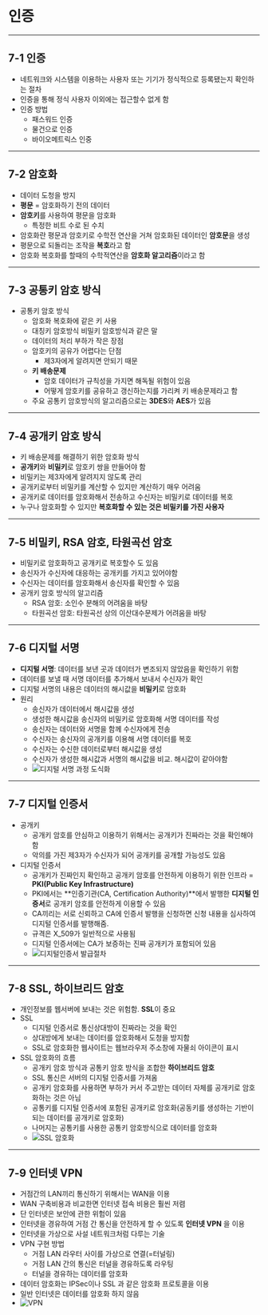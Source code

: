 # 인증

---

## 7-1 인증

- 네트워크와 시스템을 이용하는 사용자 또는 기기가 정식적으로 등록됐는지 확인하는 절차
- 인증을 통해 정식 사용자 이외에는 접근할수 없게 함
- 인증 방법
  - 패스워드 인증
  - 물건으로 인증
  - 바이오메트릭스 인중

---

## 7-2 암호화

- 데이터 도청을 방지
- **평문** = 암호화하기 전의 데이터
- **암호키**를 사용하여 평문을 암호화
  - 특정한 비트 수로 된 수치
- 암호화란 평문과 암호키로 수학전 연산을 거쳐 암호화된 데이터인 **암호문**을 생성
- 평문으로 되돌리는 조작을 **복호**라고 함
- 암호화 복호화를 할때의 수학적연산을 **암호화 알고리즘**이라고 함

---

## 7-3 공통키 암호 방식

- 공통키 암호 방식
  - 암호화 복호화에 같은 키 사용
  - 대칭키 암호방식 비밀키 암호방식과 같은 말
  - 데이터의 처리 부하가 작은 장점
  - 암호키의 공유가 어렵다는 단점
    - 제3자에게 알려지면 안되기 때문
  - **키 배송문제**
    - 암호 데이터가 규칙성을 가지면 해독될 위험이 있음
    - 어떻게 암호키를 공유하고 갱신하는지를 가리켜 키 배송문제라고 함
  - 주요 공통키 암호방식의 알고리즘으로는 **3DES**와 **AES**가 있음

---

## 7-4 공개키 암호 방식

- 키 배송문제를 해결하기 위한 암호화 방식
- **공개키**와 **비밀키**로 암호키 쌍을 만들어야 함
- 비밀키는 제3자에게 알려지지 않도록 관리
- 공개키로부터 비밀키를 계산할 수 있지만 계산하기 매우 어려움
- 공개키로 데이터를 암호화해서 전송하고 수신자는 비밀키로 데이터를 복호
- 누구나 암호화할 수 있지만 **복호화할 수 있는 것은 비밀키를 가진 사용자**

---

## 7-5 비밀키, RSA 암호, 타원곡선 암호

- 비밀키로 암호화하고 공개키로 복호할수 도 있음
- 송신자가 수신자에 대응하는 공개키를 가지고 있어야함
- 수신자는 데이터를 암호화해서 송신자를 확인할 수 있음
- 공개키 암호 방식의 알고리즘
  - RSA 암호: 소인수 분해의 어려움을 바탕
  - 타원곡선 암호: 타원곡선 상의 이산대수문제가 어려움을 바탕

---

## 7-6 디지털 서명

- **디지털 서명**: 데이터를 보낸 곳과 데이터가 변조되지 않았음을 확인하기 위함
- 데이터를 보낼 때 서명 데이터를 추가해서 보내서 수신자가 확인
- 디지털 서명의 내용은 데이터의 해시값을 **비밀키**로 암호화
- 원리
  - 송신자가 데이터에서 해시값을 생성
  - 생성한 해시값을 송신자의 비밀키로 암호화해 서명 데이터를 작성
  - 송신자는 데이터와 서명을 함께 수신자에게 전송
  - 수신자는 송신자의 공개키를 이용해 서명 데이터를 복호
  - 수신자는 수신한 데이터로부터 해시값을 생성
  - 수신자가 생성한 해시값과 서명의 해시값을 비교. 해시값이 같아야함
  - ![디지털 서명 과정 도식화](https://t1.daumcdn.net/cfile/tistory/2117354956E4E16F2B)

---

## 7-7 디지털 인증서

- 공개키
  - 공개키 암호를 안심하고 이용하기 위해서는 공개키가 진짜라는 것을 확인해야 함
  - 악의를 가진 제3자가 수신자가 되어 공개키를 공개할 가능성도 있음
- 디지털 인증서
  - 공개키가 진짜인지 확인하고 공개키 암호를 안전하게 이용하기 위한 인프라 = **PKI(Public Key Infrastructure)**
  - PKI에서는 **인증기관(CA, Certification Authority)**에서 발행한 **디지털 인증서**로 공개키 암호를 안전하게 이용할 수 있음
  - CA끼리는 서로 신뢰하고 CA에 인증서 발행을 신청하면 신청 내용을 심사하여 디지털 인증서를 발행해줌.
  - 규격은 X_509가 일반적으로 사용됨
  - 디지털 인증서에는 CA가 보증하는 진짜 공개키가 포함되어 있음
  - ![디지털인증서 발급절차](https://img1.daumcdn.net/thumb/R1280x0.fjpg/?fname=http://t1.daumcdn.net/brunch/service/user/JqQ/image/ExRET4uanuEa6wPp1piGbvq0n4s)

---

## 7-8 SSL, 하이브리드 암호

- 개인정보를 웹서버에 보내는 것은 위험함. **SSL**이 중요
- SSL
  - 디지털 인증서로 통신상대방이 진짜라는 것을 확인
  - 상대방에게 보내는 데이터를 암호화해서 도청을 방지함
  - SSL로 암호화한 웹사이트는 웹브라우저 주소창에 자물쇠 아이콘이 표시
- SSL 암호화의 흐름
  - 공개키 암호 방식과 공통키 암호 방식을 조합한 **하이브리드 암호**
  - SSL 통신은 서버의 디지털 인증서를 가져옴
  - 공개키 암호화를 사용하면 부하가 커서 주고받는 데이터 자체를 공개키로 암호화하는 것은 아님
  - 공통키를 디지털 인증서에 포함된 공개키로 암호화(공동키를 생성하는 기반이 되는 데이터를 공개키로 암호화)
  - 나머지는 공통키를 사용한 공통키 암호방식으로 데이터를 암호화
  - ![SSL 암호화](https://goodgid.github.io/assets/img/http/tls_ssl_2.png)

---

## 7-9 인터넷 VPN

- 거점간의 LAN끼리 통신하기 위해서는 WAN을 이용
- WAN 구축비용과 비교한면 인터넷 접속 비용은 훨씬 저렴
- 단 인터넷은 보안에 관한 위험이 있음
- 인터넷을 경유하여 거점 간 통신을 안전하게 할 수 있도록 **인터넷 VPN** 을 이용
- 인터넷을 가상으로 사설 네트워크처럼 다루는 기술
- VPN 구현 방법
  - 거점 LAN 라우터 사이를 가상으로 연결(=터널링)
  - 거점 LAN 간의 통신은 터널을 경유하도록 라우팅
  - 터널을 경유하는 데이터를 암호화
- 데이터 암호화는 IPSec이나 SSL 과 같은 암호화 프로토콜을 이용
- 일반 인터넷은 데이터를 암호화 하지 않음
- ![VPN](https://cdn.adguard.com/public/Adguard/Website/Images/seo/ko/how_vpn_3.jpg)
